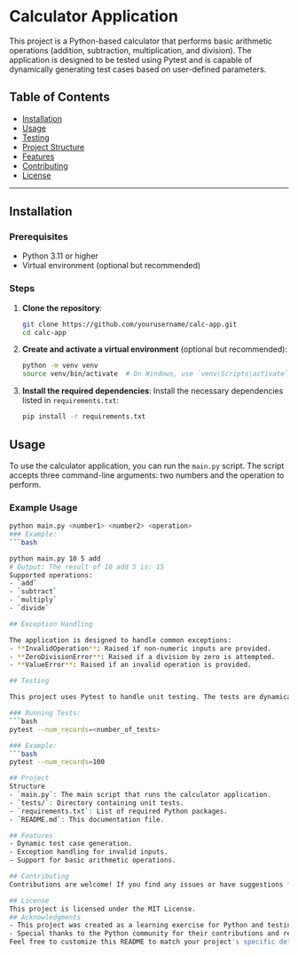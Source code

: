 # Calculator Application

This project is a Python-based calculator that performs basic arithmetic operations (addition, subtraction, multiplication, and division). The application is designed to be tested using Pytest and is capable of dynamically generating test cases based on user-defined parameters.

## Table of Contents
- [Installation](#installation)
- [Usage](#usage)
- [Testing](#testing)
- [Project Structure](#project-structure)
- [Features](#features)
- [Contributing](#contributing)
- [License](#license)

---

## Installation

### Prerequisites
- Python 3.11 or higher
- Virtual environment (optional but recommended)

### Steps

1. **Clone the repository**:
   ```bash
   git clone https://github.com/yourusername/calc-app.git
   cd calc-app
2. **Create and activate a virtual environment** (optional but recommended):
   ```bash
   python -m venv venv
   source venv/bin/activate  # On Windows, use `venv\Scripts\activate`
3. **Install the required dependencies**:
   Install the necessary dependencies listed in `requirements.txt`:
   ```bash
   pip install -r requirements.txt

## Usage

To use the calculator application, you can run the `main.py` script. The script accepts three command-line arguments: two numbers and the operation to perform.

### Example Usage
```bash
python main.py <number1> <number2> <operation>
### Example:
```bash

python main.py 10 5 add
# Output: The result of 10 add 5 is: 15
Supported operations:
- `add`
- `subtract`
- `multiply`
- `divide`

## Exception Handling

The application is designed to handle common exceptions:
- **InvalidOperation**: Raised if non-numeric inputs are provided.
- **ZeroDivisionError**: Raised if a division by zero is attempted.
- **ValueError**: Raised if an invalid operation is provided.

## Testing

This project uses Pytest to handle unit testing. The tests are dynamically generated based on a specified number of test cases. You can run the tests with the following command:

### Running Tests:
```bash
pytest --num_records=<number_of_tests>

### Example:
```bash
pytest --num_records=100

## Project
Structure
- `main.py`: The main script that runs the calculator application.
- `tests/`: Directory containing unit tests.
- `requirements.txt`: List of required Python packages.
- `README.md`: This documentation file.

## Features
- Dynamic test case generation.
- Exception handling for invalid inputs.
- Support for basic arithmetic operations.

## Contributing
Contributions are welcome! If you find any issues or have suggestions for improvements, please open an issue or submit a pull request.

## License
This project is licensed under the MIT License.
## Acknowledgments
- This project was created as a learning exercise for Python and testing.
- Special thanks to the Python community for their contributions and resources.
Feel free to customize this README to match your project's specific details and requirements.


